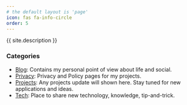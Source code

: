 ```yaml
---
# the default layout is 'page'
icon: fas fa-info-circle
order: 5
---
```


{{ site.description }}

### Categories

- [Blog](/categories/blog/): Contains my personal point of view about life and social.
- [Privacy](/categories/privacy): Privacy and Policy pages for my projects.
- [Projects](/categories/projects): Any projects update will shown here. Stay tuned for new applications and ideas.
- [Tech](/categories/tech): Place to share new technology, knowledge, tip-and-trick.